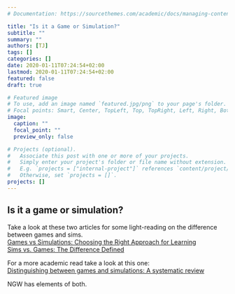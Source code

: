 ```yaml
---
# Documentation: https://sourcethemes.com/academic/docs/managing-content/

title: "Is it a Game or Simulation?"
subtitle: ""
summary: ""
authors: [TJ]
tags: []
categories: []
date: 2020-01-11T07:24:54+02:00
lastmod: 2020-01-11T07:24:54+02:00
featured: false
draft: true

# Featured image
# To use, add an image named `featured.jpg/png` to your page's folder.
# Focal points: Smart, Center, TopLeft, Top, TopRight, Left, Right, BottomLeft, Bottom, BottomRight.
image:
  caption: ""
  focal_point: ""
  preview_only: false

# Projects (optional).
#   Associate this post with one or more of your projects.
#   Simply enter your project's folder or file name without extension.
#   E.g. `projects = ["internal-project"]` references `content/project/deep-learning/index.md`.
#   Otherwise, set `projects = []`.
projects: []
---
```

## Is it a game or simulation?
Take a look at these two articles for some light-reading on the difference between games and sims.  
[Games vs Simulations: Choosing the Right Approach for Learning](http://www.theknowledgeguru.com/games-vs-simulations-choosing-right-approach/)  
[Sims vs. Games: The Difference Defined](https://www.edutopia.org/sims-vs-games)

For a more academic read take a look at this one:  
[Distinguishing between games and simulations: A systematic review](https://pdfs.semanticscholar.org/a9af/13efe8f58fbde49423534f86fffffb8f16e1.pdf)

NGW has elements of both.